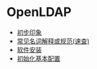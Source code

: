 # OpenLDAP

* [初步印象](init.md)
* [常见名词解释或规范(速查)](start.md)
* [软件安装](deploy.md)
* [初始化基本配置](config_init.md)

